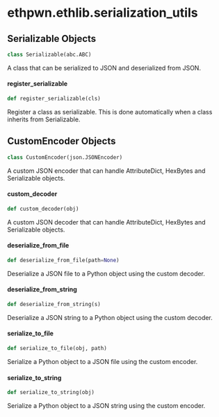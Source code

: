 <a id="ethpwn.ethlib.serialization_utils"></a>

# ethpwn.ethlib.serialization\_utils

<a id="ethpwn.ethlib.serialization_utils.Serializable"></a>

## Serializable Objects

```python
class Serializable(abc.ABC)
```

A class that can be serialized to JSON and deserialized from JSON.

<a id="ethpwn.ethlib.serialization_utils.register_serializable"></a>

#### register\_serializable

```python
def register_serializable(cls)
```

Register a class as serializable. This is done automatically when a class inherits from
Serializable.

<a id="ethpwn.ethlib.serialization_utils.CustomEncoder"></a>

## CustomEncoder Objects

```python
class CustomEncoder(json.JSONEncoder)
```

A custom JSON encoder that can handle AttributeDict, HexBytes and Serializable objects.

<a id="ethpwn.ethlib.serialization_utils.custom_decoder"></a>

#### custom\_decoder

```python
def custom_decoder(obj)
```

A custom JSON decoder that can handle AttributeDict, HexBytes and Serializable objects.

<a id="ethpwn.ethlib.serialization_utils.deserialize_from_file"></a>

#### deserialize\_from\_file

```python
def deserialize_from_file(path=None)
```

Deserialize a JSON file to a Python object using the custom decoder.

<a id="ethpwn.ethlib.serialization_utils.deserialize_from_string"></a>

#### deserialize\_from\_string

```python
def deserialize_from_string(s)
```

Deserialize a JSON string to a Python object using the custom decoder.

<a id="ethpwn.ethlib.serialization_utils.serialize_to_file"></a>

#### serialize\_to\_file

```python
def serialize_to_file(obj, path)
```

Serialize a Python object to a JSON file using the custom encoder.

<a id="ethpwn.ethlib.serialization_utils.serialize_to_string"></a>

#### serialize\_to\_string

```python
def serialize_to_string(obj)
```

Serialize a Python object to a JSON string using the custom encoder.

